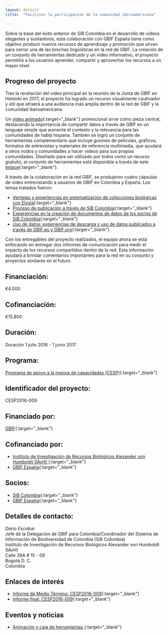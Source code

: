 ```yaml
---
layout: default
title:  "Facilitar la participación de la comunidad iberoamericana"

---
```


Sobre la base del éxito anterior de SiB Colombia en el desarrollo de videos elegantes y sustantivos, esta colaboración con GBIF España tiene como objetivo producir nuevos recursos de aprendizaje y promoción que sirvan para cerrar una de las brechas lingüísticas en la red de GBIF. La creación de un conjunto de herramientas dedicado y un video informativo, el proyecto permitirá a los usuarios aprender, compartir y aprovechar los recursos a un mayor nivel.

## Progreso del proyecto

Tras la revelación del video principal en la reunión de la Junta de GBIF en Helsinki en 2017, el proyecto ha logrado un recurso visualmente cautivador y útil que atraerá a una audiencia más amplia dentro de la red de GBIF y la comunidad iberoamericana.  

Un [video animado](https://goo.gl/NVo3fK){:target="_blank"} promocional sirve como pieza central, destacando la importancia de compartir datos a través de GBIF en un lenguaje simple que aumenta el contexto y la relevancia para las comunidades de habla hispana. También se logró un conjunto de herramientas complementario que incluye guiones de películas, gráficos, formatos de entrevistas y materiales de referencia multimedia, que ayudará a otros nodos y comunidades a hacer videos para sus propias comunidades. Diseñado para ser utilizado por todos como un recurso gratuito, el conjunto de herramientas está disponible a través de este [enlace](https://goo.gl/NQLBhZ){:target="_blank"}.

A través de la colaboración en la red GBIF, se produjeron cuatro cápsulas de video entrevistando a usuarios de GBIF en Colombia y España. Los temas tratados fueron:
- [Ventajas y experiencias en sistematización de colecciones biológicas con Elysia](https://goo.gl/JBfVKS){:target="_blank"}
- [Proceso de publicación a través de SiB Colombia](https://goo.gl/2KGdLD){:target="_blank"}
- [Experiencias en la creación de documentos de datos de los socios de SiB Colombia](https://goo.gl/rWdKik){:target="_blank"}
- [Uso de datos: experiencias de descarga y uso de datos publicados a través de GBIF.es y GBIF.org](https://goo.gl/GTDjus){:target="_blank"}


Con los entregables del proyecto realizados, el equipo ahora se está enfocando en entregar dos informes de comunicación para medir el impacto de los recursos compartidos dentro de la red. Esta información ayudará a brindar comentarios importantes para la red en su conjunto y proyectos similares en el futuro.


## Financiación: 

€4.000

## Cofinanciación: 

€15.800

## Duración: 

Duración 1 julio 2016 - 1 junio 2017

## Programa: 

[Programa de apoyo a la mejora de capacidades (CESP)](https://www.gbif.org/programme/82219){:target="_blank"}

## Identificador del proyecto: 

CESP2016-009

## Financiado por:

[GBIF](http://www.gbif.org/){:target="_blank"}

## Cofinanciado por:

- [Instituto de Investigación de Recursos Biológicos Alexander von Humboldt (IAvH) ](http://www.humboldt.org.co/es/){:target="_blank"}
- [GBIF España](http://www.gbif.es/){:target="_blank"}

## Socios:

- [SiB Colombia](https://www.gbif.org/country/CO/about){:target="_blank"}
- [GBIF España](http://www.gbif.es/){:target="_blank"}


## Detalles de contacto:

*Darío Escobar*  
Jefe de la Delegación de GBIF para Colombia/Coordinador del Sistema de Información de Biodiversidad de Colombia (SiB Colombia)  
Instituto de Investigación de Recursos Biológicos Alexander von Humboldt (IAvH)  
Calle 28A # 15 - 09  
Bogotá D. C.  
Colombia

## Enlaces de interés

- [Informe de Medio Término: CESP2016-009](https://assets.ctfassets.net/uo17ejk9rkwj/4AhiPwCtwcqaeyi2ywcsOw/6e64ffdfe60e2abaa8b3b088c7e29b7e/CESP2016-009-mt-report__1_.pdf){:target="_blank"}
- [Informe final: CESP2016-009](https://assets.ctfassets.net/uo17ejk9rkwj/1u9f6VFxq4U6IqGACmUuSu/ce2ed031e4f63077b5430547f7bb9f7e/20170714_GBIF_CESP_2016-009_Final_Activity_Report_Digital_copy.pdf){:target="_blank"}


## Eventos y noticias

- [Animación y caja de herramientas ](https://drive.google.com/drive/folders/0B4WYlbEfirUjeVZyQk1TS0M0Njg){:target="_blank"}
